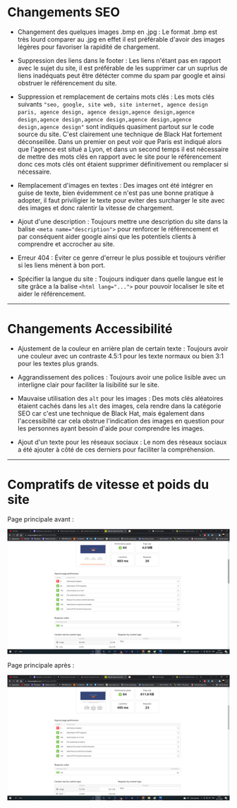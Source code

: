 # Changements SEO


* Changement des quelques images .bmp en .jpg : Le format .bmp est très lourd comparer au .jpg en effet il est préférable d'avoir des images légères pour favoriser la rapidité de chargement.

* Suppression des liens dans le footer : Les liens n'étant pas en rapport avec le sujet du site, il est préférable de les supprimer car un suprlus de liens inadéquats peut être détécter comme du spam par google et ainsi obstruer le référencement du site.

* Suppression et remplacement de certains mots clés : Les mots clés suivants `"seo, google, site web, site internet, agence design paris, agence design, agence design,agence design,agence design,agence design,agence design,agence design,agence design,agence design"` sont indiqués quasiment partout sur le code source du site. C'est clairement une technique de Black Hat fortement déconseillée. Dans un premier on peut voir que Paris est indiqué alors que l'agence est situé a Lyon, et dans un second temps il est nécessaire de mettre des mots clés en rapport avec le site pour le référencement donc ces mots clés ont étaient supprimer définitivement ou remplacer si nécessaire.

* Remplacement d'images en textes : Des images ont été intégrer en guise de texte, bien évidemment ce n'est pas une bonne pratique à adopter, il faut priviligier le texte pour eviter des surcharger le site avec des images et donc ralentir la vitesse de chargement.

* Ajout d'une description : Toujours mettre une description du site dans la balise `<meta name="description">` pour renforcer le référencement et par conséquent aider google ainsi que les potentiels clients à comprendre et accrocher au site.

* Erreur 404 : Éviter ce genre d'erreur le plus possible et toujours vérifier si les liens mènent à bon port.

* Spécifier la langue du site : Toujours indiquer dans quelle langue est le site grâce a la balise `<html lang="...">` pour pouvoir localiser le site et aider le référencement.


------------------------------


# Changements Accessibilité


* Ajustement de la couleur en arrière plan de certain texte : Toujours avoir une couleur avec un contraste 4.5:1 pour les texte normaux ou bien 3:1 pour les textes plus grands.

* Aggrandissement des polices : Toujours avoir une police lisible avec un interligne clair pour faciliter la lisibilité sur le site.

* Mauvaise utilisation des `alt` pour les images : Des mots clés aléatoires étaient cachés dans les `alt` des images, cela rendre dans la catégorie SEO car c'est une technique de Black Hat, mais également dans l'accessibilté car cela obstrue l'indication des images en question pour les personnes ayant besoin d'aide pour comprendre les images.

* Ajout d'un texte pour les réseaux sociaux : Le nom des réseaux sociaux a été ajouter à côté de ces derniers pour faciliter la compréhension.


------------------------------


# Compratifs de vitesse et poids du site 


Page principale avant :  


![Image principale du site avant](/img/page_principale/ancienne_page_principale_screen_1.png)  


Page principale après :  


![Image principale du site après](/img/page_principale/page_principale_screen_1.png)